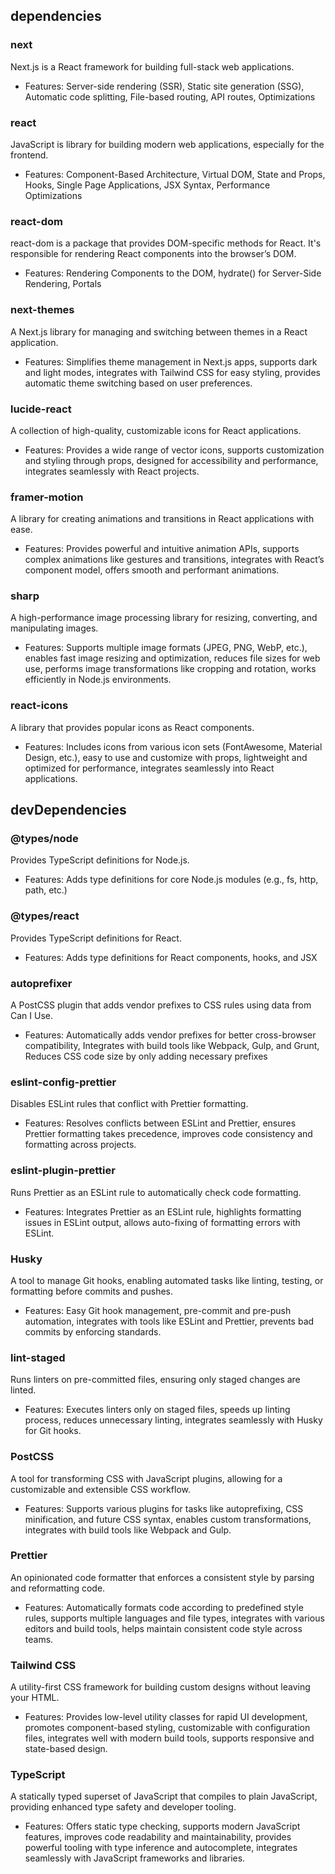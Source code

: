 ## dependencies

### next

Next.js is a React framework for building full-stack web applications.

-   Features: Server-side rendering (SSR), Static site generation (SSG), Automatic code splitting, File-based routing, API routes, Optimizations

### react

JavaScript is library for building modern web applications, especially for the frontend.

-   Features: Component-Based Architecture, Virtual DOM, State and Props, Hooks, Single Page Applications, JSX Syntax, Performance Optimizations

### react-dom

react-dom is a package that provides DOM-specific methods for React. It's responsible for rendering React components into the browser’s DOM.

-   Features: Rendering Components to the DOM, hydrate() for Server-Side Rendering, Portals

### next-themes

A Next.js library for managing and switching between themes in a React application.

-   Features: Simplifies theme management in Next.js apps, supports dark and light modes, integrates with Tailwind CSS for easy styling, provides automatic theme switching based on user preferences.

### lucide-react

A collection of high-quality, customizable icons for React applications.

-   Features: Provides a wide range of vector icons, supports customization and styling through props, designed for accessibility and performance, integrates seamlessly with React projects.

### framer-motion

A library for creating animations and transitions in React applications with ease.

-   Features: Provides powerful and intuitive animation APIs, supports complex animations like gestures and transitions, integrates with React’s component model, offers smooth and performant animations.

### sharp

A high-performance image processing library for resizing, converting, and manipulating images.

-   Features: Supports multiple image formats (JPEG, PNG, WebP, etc.), enables fast image resizing and optimization, reduces file sizes for web use, performs image transformations like cropping and rotation, works efficiently in Node.js environments.

### react-icons

A library that provides popular icons as React components.

-   Features: Includes icons from various icon sets (FontAwesome, Material Design, etc.), easy to use and customize with props, lightweight and optimized for performance, integrates seamlessly into React applications.

## devDependencies

### @types/node

Provides TypeScript definitions for Node.js.

-   Features: Adds type definitions for core Node.js modules (e.g., fs, http, path, etc.)

### @types/react

Provides TypeScript definitions for React.

-   Features: Adds type definitions for React components, hooks, and JSX

### autoprefixer

A PostCSS plugin that adds vendor prefixes to CSS rules using data from Can I Use.

-   Features: Automatically adds vendor prefixes for better cross-browser compatibility, Integrates with build tools like Webpack, Gulp, and Grunt, Reduces CSS code size by only adding necessary prefixes

### eslint-config-prettier

Disables ESLint rules that conflict with Prettier formatting.

-   Features: Resolves conflicts between ESLint and Prettier, ensures Prettier formatting takes precedence, improves code consistency and formatting across projects.

### eslint-plugin-prettier

Runs Prettier as an ESLint rule to automatically check code formatting.

-   Features: Integrates Prettier as an ESLint rule, highlights formatting issues in ESLint output, allows auto-fixing of formatting errors with ESLint.

### Husky

A tool to manage Git hooks, enabling automated tasks like linting, testing, or formatting before commits and pushes.

-   Features: Easy Git hook management, pre-commit and pre-push automation, integrates with tools like ESLint and Prettier, prevents bad commits by enforcing standards.

### lint-staged

Runs linters on pre-committed files, ensuring only staged changes are linted.

-   Features: Executes linters only on staged files, speeds up linting process, reduces unnecessary linting, integrates seamlessly with Husky for Git hooks.

### PostCSS

A tool for transforming CSS with JavaScript plugins, allowing for a customizable and extensible CSS workflow.

-   Features: Supports various plugins for tasks like autoprefixing, CSS minification, and future CSS syntax, enables custom transformations, integrates with build tools like Webpack and Gulp.

### Prettier

An opinionated code formatter that enforces a consistent style by parsing and reformatting code.

-   Features: Automatically formats code according to predefined style rules, supports multiple languages and file types, integrates with various editors and build tools, helps maintain consistent code style across teams.

### Tailwind CSS

A utility-first CSS framework for building custom designs without leaving your HTML.

-   Features: Provides low-level utility classes for rapid UI development, promotes component-based styling, customizable with configuration files, integrates well with modern build tools, supports responsive and state-based design.

### TypeScript

A statically typed superset of JavaScript that compiles to plain JavaScript, providing enhanced type safety and developer tooling.

-   Features: Offers static type checking, supports modern JavaScript features, improves code readability and maintainability, provides powerful tooling with type inference and autocomplete, integrates seamlessly with JavaScript frameworks and libraries.
